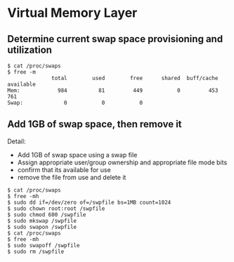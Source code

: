 # Virtual Memory Layer

## Determine current swap space provisioning and utilization

```
$ cat /proc/swaps
$ free -m
              total        used        free      shared  buff/cache   available
Mem:            984          81         449           0         453         761
Swap:             0           0           0
```

## Add 1GB of swap space, then remove it

Detail:
- Add 1GB of swap space using a swap file
- Assign appropriate user/group ownership and appropriate file mode bits
- confirm that its available for use
- remove the file from use and delete it

```
$ cat /proc/swaps
$ free -mh
$ sudo dd if=/dev/zero of=/swpfile bs=1MB count=1024
$ sudo chown root:root /swpfile
$ sudo chmod 600 /swpfile
$ sudo mkswap /swpfile
$ sudo swapon /swpfile
$ cat /proc/swaps
$ free -mh
$ sudo swapoff /swpfile
$ sudo rm /swpfile
```



